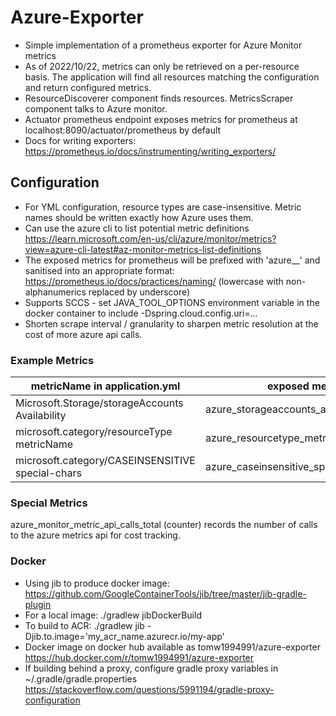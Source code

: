 # Azure-Exporter

- Simple implementation of a prometheus exporter for Azure Monitor metrics
- As of 2022/10/22, metrics can only be retrieved on a per-resource basis. The application will find all resources
  matching the configuration and return configured metrics.
- ResourceDiscoverer component finds resources. MetricsScraper component talks to Azure monitor.
- Actuator prometheus endpoint exposes metrics for prometheus at localhost:8090/actuator/prometheus by default
- Docs for writing exporters: https://prometheus.io/docs/instrumenting/writing_exporters/

## Configuration

- For YML configuration, resource types are case-insensitive. Metric names should be written exactly how Azure uses
  them.
- Can use the azure cli to list potential metric definitions https://learn.microsoft.com/en-us/cli/azure/monitor/metrics?view=azure-cli-latest#az-monitor-metrics-list-definitions
- The exposed metrics for prometheus will be prefixed with 'azure_<resourcetype>_' and sanitised into an appropriate
  format: https://prometheus.io/docs/practices/naming/ (lowercase with non-alphanumerics replaced by underscore)
- Supports SCCS - set JAVA_TOOL_OPTIONS environment variable in the docker container to include -Dspring.cloud.config.uri=...
- Shorten scrape interval / granularity to sharpen metric resolution at the cost of more azure api calls.

### Example Metrics

| metricName in application.yml                      | exposed metric                            |
|----------------------------------------------------|-------------------------------------------|
| Microsoft.Storage/storageAccounts  Availability    | azure_storageaccounts_availability_bytes  |
| microsoft.category/resourceType    metricName      | azure_resourcetype_metricname_units       |
| microsoft.category/CASEINSENSITIVE   special-chars | azure_caseinsensitive_special_chars_units |

### Special Metrics

azure_monitor_metric_api_calls_total (counter) records the number of calls to the azure metrics api for cost tracking.

### Docker

- Using jib to produce docker image: https://github.com/GoogleContainerTools/jib/tree/master/jib-gradle-plugin
- For a local image: ./gradlew jibDockerBuild
- To build to ACR: ./gradlew jib -Djib.to.image='my_acr_name.azurecr.io/my-app'
- Docker image on docker hub available as tomw1994991/azure-exporter https://hub.docker.com/r/tomw1994991/azure-exporter
- If building behind a proxy, configure gradle proxy variables in ~/.gradle/gradle.properties https://stackoverflow.com/questions/5991194/gradle-proxy-configuration 